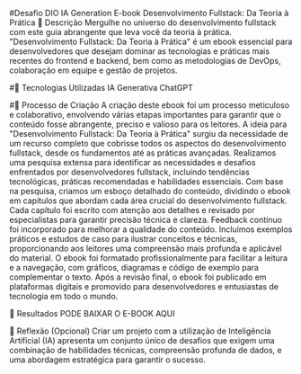 #Desafio DIO IA Generation E-book Desenvolvimento Fullstack: Da Teoria à Prática
📒 Descrição
Mergulhe no universo do desenvolvimento fullstack com este guia abrangente que leva você da teoria à prática. "Desenvolvimento Fullstack: Da Teoria à Prática" é um ebook essencial para desenvolvedores que desejam dominar as tecnologias e práticas mais recentes do frontend e backend, bem como as metodologias de DevOps, colaboração em equipe e gestão de projetos.

#🤖 Tecnologias Utilizadas
IA Generativa ChatGPT

#🧐 Processo de Criação
A criação deste ebook foi um processo meticuloso e colaborativo, envolvendo várias etapas importantes para garantir que o conteúdo fosse abrangente, preciso e valioso para os leitores. A ideia para "Desenvolvimento Fullstack: Da Teoria à Prática" surgiu da necessidade de um recurso completo que cobrisse todos os aspectos do desenvolvimento fullstack, desde os fundamentos até as práticas avançadas. Realizamos uma pesquisa extensa para identificar as necessidades e desafios enfrentados por desenvolvedores fullstack, incluindo tendências tecnológicas, práticas recomendadas e habilidades essenciais. Com base na pesquisa, criamos um esboço detalhado do conteúdo, dividindo o ebook em capítulos que abordam cada área crucial do desenvolvimento fullstack. Cada capítulo foi escrito com atenção aos detalhes e revisado por especialistas para garantir precisão técnica e clareza. Feedback contínuo foi incorporado para melhorar a qualidade do conteúdo. Incluímos exemplos práticos e estudos de caso para ilustrar conceitos e técnicas, proporcionando aos leitores uma compreensão mais profunda e aplicável do material. O ebook foi formatado profissionalmente para facilitar a leitura e a navegação, com gráficos, diagramas e código de exemplo para complementar o texto. Após a revisão final, o ebook foi publicado em plataformas digitais e promovido para desenvolvedores e entusiastas de tecnologia em todo o mundo.

🚀 Resultados
PODE BAIXAR O E-BOOK AQUI

💭 Reflexão (Opcional)
Criar um projeto com a utilização de Inteligência Artificial (IA) apresenta um conjunto único de desafios que exigem uma combinação de habilidades técnicas, compreensão profunda de dados, e uma abordagem estratégica para garantir o sucesso.
